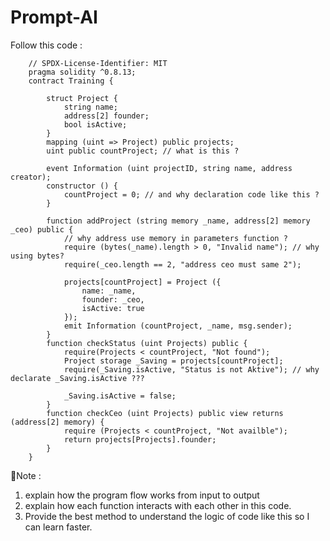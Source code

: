 # Prompt-AI

Follow this code : 
``` solidity
    // SPDX-License-Identifier: MIT
    pragma solidity ^0.8.13;
    contract Training {

        struct Project {
            string name;
            address[2] founder;
            bool isActive;
        }
        mapping (uint => Project) public projects;
        uint public countProject; // what is this ?

        event Information (uint projectID, string name, address creator);
        constructor () {
            countProject = 0; // and why declaration code like this ? 
        }

        function addProject (string memory _name, address[2] memory _ceo) public {
            // why address use memory in parameters function ? 
            require (bytes(_name).length > 0, "Invalid name"); // why using bytes? 
            require(_ceo.length == 2, "address ceo must same 2");

            projects[countProject] = Project ({
                name: _name,
                founder: _ceo,
                isActive: true
            });
            emit Information (countProject, _name, msg.sender);
        }
        function checkStatus (uint Projects) public {
            require(Projects < countProject, "Not found");
            Project storage _Saving = projects[countProject];
            require(_Saving.isActive, "Status is not Aktive"); // why declarate _Saving.isActive ???

            _Saving.isActive = false;
        }
        function checkCeo (uint Projects) public view returns (address[2] memory) {
            require (Projects < countProject, "Not availble");
            return projects[Projects].founder;
        }
    }
```
📌Note :
1. explain how the program flow works from input to output
2. explain how each function interacts with each other in this code.
3. Provide the best method to understand the logic of code like this so I can learn faster.


